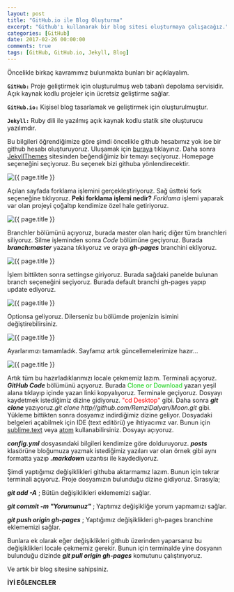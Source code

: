 ```yaml
---
layout: post
title: "GitHub.io ile Blog Oluşturma"
excerpt: "Github'ı kullanarak bir blog sitesi oluşturmaya çalışacağız."
categories: [GitHub]
date: 2017-02-26 00:00:00
comments: true
tags: [GitHub, GitHub.io, Jekyll, Blog]
---
```



Öncelikle birkaç kavramımız bulunmakta bunları bir açıklayalım.

**`GitHub:`** Proje geliştirmek için oluşturulmuş web tabanlı depolama servisidir. Açık kaynak kodlu projeler için ücretsiz geliştirme sağlar.

**`GitHub.io:`** Kişisel blog tasarlamak ve geliştirmek için oluşturulmuştur.

**`Jekyll:`** Ruby dili ile yazılmış açık kaynak kodlu statik site oluşturucu yazılımdır.

Bu bilgileri öğrendiğimize göre şimdi öncelikle github hesabımız yok ise bir github hesabı oluşturuyoruz. Uluşamak için [buraya][buraya] tıklayınız. Daha sonra [JekyllThemes][jekyll] sitesinden beğendiğimiz bir temayı seçiyoruz. Homepage seçeneğini seçiyoruz. Bu seçenek bizi githuba yönlendirecektir.

<img src="{{ site.url }}/img/blogolusturma/themes.jpg" alt="{{ page.title }}">

Açılan sayfada forklama işlemini gerçekleştiriyoruz. Sağ üstteki fork seçeneğine tıklıyoruz. **Peki forklama işlemi nedir?** _Forklama_ işlemi yaparak var olan projeyi çoğaltıp kendimize özel hale getiriyoruz.

<img src="{{ site.url }}/img/blogolusturma/fork.jpg" alt="{{ page.title }}">

Branchler bölümünü açıyoruz, burada master olan hariç diğer tüm branchleri siliyoruz. Silme işleminden sonra _Code_ bölümüne geçiyoruz. Burada **_branch:master_** yazana tıklıyoruz ve oraya **_gh-pages_** branchini ekliyoruz.

<img src="{{ site.url }}/img/blogolusturma/gh-pages.jpg" alt="{{ page.title }}">

İşlem bittikten sonra settingse giriyoruz. Burada sağdaki panelde bulunan branch seçeneğini seçiyoruz. Burada default branchi gh-pages yapıp update ediyoruz.

<img src="{{ site.url }}/img/blogolusturma/DEFAULT.jpg" alt="{{ page.title }}">

<i class="icon-cog"></i> Optionsa geliyoruz. Dilerseniz bu bölümde projenizin isimini değiştirebilirsiniz.

<img src="{{ site.url }}/img/blogolusturma/name.jpg" alt="{{ page.title }}">

Ayarlarımızı tamamladık. Sayfamız artık güncellemelerimize hazır...

<img src="{{ site.url }}/img/blogolusturma/http.jpg" alt="{{ page.title }}">

Artık tüm bu hazırladıklarımızı locale çekmemiz lazım. Terminali açıyoruz. **_GitHub Code_** bölümünü açıyoruz. Burada <font color="#00cc00">Clone or Download</font> yazan yeşil alana tıklayıp içinde yazan linki kopyalıyoruz. Terminale geçiyoruz. Dosyayı kaydetmek istediğimiz dizine gidiyoruz. <font color="red">"cd Desktop"</font> gibi. Daha sonra **_git clone <link>_** yazıyoruz._git clone http//github.com/RemziDalyan/Moon.git_ gibi. Yükleme bittikten sonra dosyamız indirdiğimiz dizine geliyor. Dosyadaki belgeleri açabilmek için IDE (text editörü) ye ihtiyacımız var. Bunun için [sublime.text][1] veya [atom][2] kullanabilirsiniz. Dosyayı açıyoruz.

***config.yml*** dosyasındaki bilgileri kendimize göre dolduruyoruz. ***posts*** klasörüne bloğumuza yazmak istediğimiz yazıları var olan örnek gibi aynı formatta yazıp ***.markdown*** uzantısı ile kaydediyoruz.

Şimdi yaptığımız değişiklikleri githuba aktarmamız lazım. Bunun için tekrar terminali açıyoruz. Proje dosyamızın bulunduğu dizine gidiyoruz. Sırasıyla;

***git add -A***                  ; Bütün değişiklikleri eklememizi sağlar.

***git commit -m "Yorumunuz"***   ; Yaptımız değişikliğe yorum yapmamızı sağlar.

***git push origin gh-pages***   ; Yaptığımız değişiklikleri gh-pages branchine eklememizi sağlar.

Bunlara ek olarak eğer değişiklikleri github üzerinden yaparsanız bu değişiklikleri locale çekmemiz gerekir. Bunun için terminalde yine dosyanın bulunduğu dizinde ***git pull origin gh-pages*** komutunu çalıştırıyoruz.

Ve artık bir blog sitesine sahipsiniz.

**İYİ EĞLENCELER**




[buraya]:      https://github.com
[jekyll]:      http://jekyllthemes.org/
[1]:           https://www.sublimetext.com/3
[2]:           https://atom.io/
